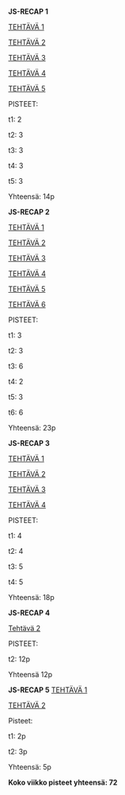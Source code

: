 **JS-RECAP 1**

[TEHTÄVÄ 1](https://users.metropolia.fi/~jonnekoi/WSK/WSK_week2/JS-Recap1/teht1/)

[TEHTÄVÄ 2](https://users.metropolia.fi/~jonnekoi/WSK/WSK_week2/JS-Recap1/teht2/)

[TEHTÄVÄ 3](https://users.metropolia.fi/~jonnekoi/WSK/WSK_week2/JS-Recap1/teht3/)

[TEHTÄVÄ 4](https://users.metropolia.fi/~jonnekoi/WSK/WSK_week2/JS-Recap1/teht4/)

[TEHTÄVÄ 5](https://users.metropolia.fi/~jonnekoi/WSK/WSK_week2/JS-Recap1/teht5/)

PISTEET:

t1: 2

t2: 3

t3: 3

t4: 3

t5: 3

Yhteensä: 14p 

**JS-RECAP 2**

[TEHTÄVÄ 1](https://users.metropolia.fi/~jonnekoi/WSK/WSK_week2/JS-Recap2/teht1/)

[TEHTÄVÄ 2](https://users.metropolia.fi/~jonnekoi/WSK/WSK_week2/JS-Recap2/teht2/)

[TEHTÄVÄ 3](https://users.metropolia.fi/~jonnekoi/WSK/WSK_week2/JS-Recap2/teht3/)

[TEHTÄVÄ 4](https://users.metropolia.fi/~jonnekoi/WSK/WSK_week2/JS-Recap2/teht4/)

[TEHTÄVÄ 5](https://users.metropolia.fi/~jonnekoi/WSK/WSK_week2/JS-Recap2/teht5/)

[TEHTÄVÄ 6](https://users.metropolia.fi/~jonnekoi/WSK/WSK_week2/JS-Recap2/teht6/)

PISTEET:

t1: 3

t2: 3

t3: 6

t4: 2

t5: 3

t6: 6

Yhteensä: 23p 

**JS-RECAP 3**

[TEHTÄVÄ 1](https://users.metropolia.fi/~jonnekoi/WSK/WSK_week2/JS-Recap3/t1/)

[TEHTÄVÄ 2](https://users.metropolia.fi/~jonnekoi/WSK/WSK_week2/JS-Recap3/t2/)

[TEHTÄVÄ 3](https://users.metropolia.fi/~jonnekoi/WSK/WSK_week2/JS-Recap3/t3/)

[TEHTÄVÄ 4](https://users.metropolia.fi/~jonnekoi/WSK/WSK_week2/JS-Recap3/t1/)

PISTEET:

t1: 4

t2: 4

t3: 5

t4: 5

Yhteensä: 18p 

**JS-RECAP 4**

[Tehtävä 2](https://users.metropolia.fi/~jonnekoi/WSK/WSK_week2/JS-Recap4/t2/t2.html)

PISTEET: 

t2: 12p

Yhteensä 12p

**JS-RECAP 5**
[TEHTÄVÄ 1](https://users.metropolia.fi/~jonnekoi/WSK/WSK_week2/JS-Recap5/t1/)

[TEHTÄVÄ 2](https://users.metropolia.fi/~jonnekoi/WSK/WSK_week2/JS-Recap5/t2/)

Pisteet: 

t1: 2p

t2: 3p

Yhteensä: 5p

**Koko viikko pisteet yhteensä: 72**
